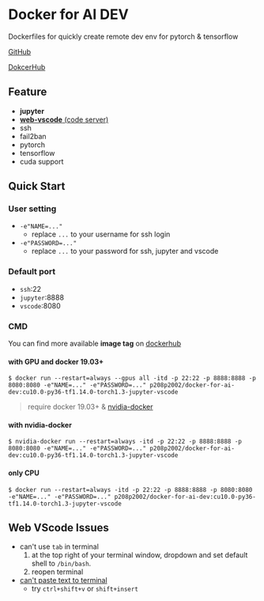 # Docker for AI DEV
Dockerfiles for quickly create remote dev env for pytorch & tensorflow

[GitHub](https://github.com/p208p2002/docker-for-ai-dev)

[DokcerHub](https://hub.docker.com/repository/docker/p208p2002/docker-for-ai-dev)

## Feature
- **jupyter**
- [**web-vscode** (code server)](https://github.com/cdr/code-server)
- ssh
- fail2ban
- pytorch
- tensorflow
- cuda support

## Quick Start
### User setting
- `-e"NAME=..."`
    - replace `...` to your username for ssh login
- `-e"PASSWORD=..."`
    - replace `...` to your password for ssh, jupyter and vscode
### Default port
- `ssh`:22
- `jupyter`:8888
- `vscode`:8080
### CMD
You can find more available **image tag** on [dockerhub](https://hub.docker.com/repository/docker/p208p2002/docker-for-ai-dev/tags?page=1)
#### with GPU and docker 19.03+
```
$ docker run --restart=always --gpus all -itd -p 22:22 -p 8888:8888 -p 8080:8080 -e"NAME=..." -e"PASSWORD=..." p208p2002/docker-for-ai-dev:cu10.0-py36-tf1.14.0-torch1.3-jupyter-vscode
```
> require docker 19.03+ & [nvidia-docker](https://github.com/NVIDIA/nvidia-docker)

#### with nvidia-docker
```
$ nvidia-docker run --restart=always -itd -p 22:22 -p 8888:8888 -p 8080:8080 -e"NAME=..." -e"PASSWORD=..." p208p2002/docker-for-ai-dev:cu10.0-py36-tf1.14.0-torch1.3-jupyter-vscode
```

#### only CPU
```
$ docker run --restart=always -itd -p 22:22 -p 8888:8888 -p 8080:8080 -e"NAME=..." -e"PASSWORD=..." p208p2002/docker-for-ai-dev:cu10.0-py36-tf1.14.0-torch1.3-jupyter-vscode
```

## Web VScode Issues
- can't use `tab` in terminal
    1. at the top right of your terminal window, dropdown and set default shell to `/bin/bash`.
    2. reopen terminal
- [can't paste text to terminal](https://github.com/cdr/code-server/issues/1106)
    - try `ctrl+shift+v` or `shift+insert`
